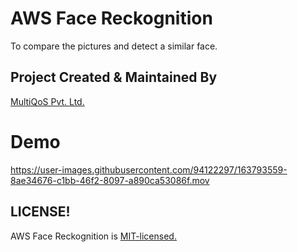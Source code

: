 # AWS Face Reckognition

To compare the pictures and detect a similar face. 

## Project Created & Maintained By

 [MultiQoS Pvt. Ltd.](https://multiqos.com/)
 
 # Demo
 
https://user-images.githubusercontent.com/94122297/163793559-8ae34676-c1bb-46f2-8097-a890ca53086f.mov

## LICENSE!
AWS Face Reckognition is [MIT-licensed.](https://github.com/MultiQoSTechnologies/aws-face-rekognition/blob/master/LICENSE)
